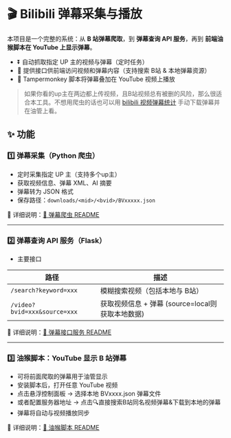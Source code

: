 # 🎬 Bilibili 弹幕采集与播放

本项目是一个完整的系统：从 **B 站弹幕爬取**，到 **弹幕查询 API 服务**，再到 **前端油猴脚本在 YouTube 上显示弹幕**。

- ⏬ 自动抓取指定 UP 主的视频与弹幕（定时任务）
- 📡 提供接口供前端访问视频和弹幕内容（支持搜索 B站 & 本地弹幕资源）
- 🧩 Tampermonkey 脚本将弹幕叠加在 YouTube 视频上播放

> 如果你看的up主在两边都上传视频，且B站视频总有被删的风险，那么很适合本工具。不想用爬虫的话也可以用 [bilibili 视频弹幕统计](https://greasyfork.org/zh-CN/scripts/534432-bilibili-%E8%A7%86%E9%A2%91%E5%BC%B9%E5%B9%95%E7%BB%9F%E8%AE%A1-%E4%B8%8B%E8%BD%BD-%E6%9F%A5%E8%AF%A2%E5%8F%91%E9%80%81%E8%80%85) 手动下载弹幕并在油管上看。



## ✨ 功能

### 1️⃣ 弹幕采集（Python 爬虫）

* 定时采集指定 UP 主（支持多个up主）
* 获取视频信息、弹幕 XML、AI 摘要
* 弹幕转为 JSON 格式
* 保存路径：`downloads/<mid>/<bvid>/BVxxxxx.json`

📄 详细说明：[📡 弹幕爬虫 README](./bilibili_crawler/README.md)

---

### 2️⃣ 弹幕查询 API 服务（Flask）

* 主要接口

| 路径                         | 描述                                             |
| ---------------------------- | ------------------------------------------------ |
| `/search?keyword=xxx`        | 模糊搜索视频（包括本地与 B站）                   |
| `/video?bvid=xxx&source=xxx` | 获取视频信息 + 弹幕 (source=local则获取本地数据) |

📄 详细说明：[📡 弹幕接口服务 README](./bilibili_crawler/README.md#-bilibili-弹幕接口服务serverpy)

---

### 3️⃣ 油猴脚本：YouTube 显示 B 站弹幕

* 可将前面爬取的弹幕用于油管显示
* 安装脚本后，打开任意 YouTube 视频
* 点击悬浮控制面板 → 选择本地 BVxxxx.json 弹幕文件
* 或者配置服务器地址 → 点击🔍直接搜索B站同名视频弹幕&下载到本地的弹幕
* 弹幕将自动与视频播放同步

📄 详细说明：[📎 油猴脚本 README](./tampermonkey/README.md)
